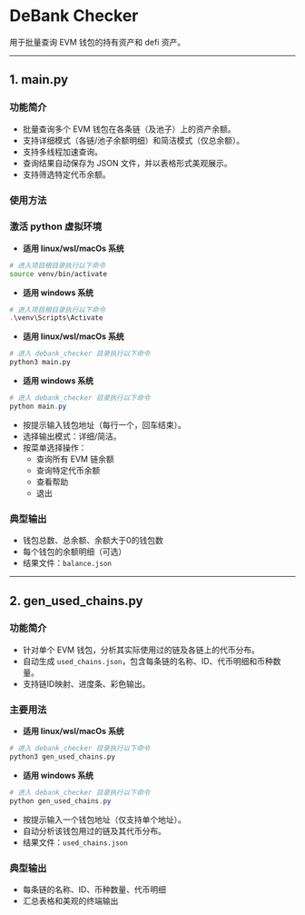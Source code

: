# DeBank Checker

用于批量查询 EVM 钱包的持有资产和 defi 资产。

---

## 1. main.py

### 功能简介
- 批量查询多个 EVM 钱包在各条链（及池子）上的资产余额。
- 支持详细模式（各链/池子余额明细）和简洁模式（仅总余额）。
- 支持多线程加速查询。
- 查询结果自动保存为 JSON 文件，并以表格形式美观展示。
- 支持筛选特定代币余额。

### 使用方法
### 激活 python 虚拟环境
- **适用 linux/wsl/macOs 系统**
```bash
# 进入项目根目录执行以下命令
source venv/bin/activate
```
- **适用 windows 系统**
```powershell
# 进入项目根目录执行以下命令
.\venv\Scripts\Activate
```

- **适用 linux/wsl/macOs 系统**
```bash
# 进入 debank_checker 目录执行以下命令
python3 main.py
```

- **适用 windows 系统**
```powershell
# 进入 debank_checker 目录执行以下命令
python main.py
```

- 按提示输入钱包地址（每行一个，回车结束）。
- 选择输出模式：详细/简洁。
- 按菜单选择操作：
  - 查询所有 EVM 链余额
  - 查询特定代币余额
  - 查看帮助
  - 退出

### 典型输出
- 钱包总数、总余额、余额大于0的钱包数
- 每个钱包的余额明细（可选）
- 结果文件：`balance.json`

---

## 2. gen_used_chains.py

### 功能简介
- 针对单个 EVM 钱包，分析其实际使用过的链及各链上的代币分布。
- 自动生成 `used_chains.json`，包含每条链的名称、ID、代币明细和币种数量。
- 支持链ID映射、进度条、彩色输出。

### 主要用法
- **适用 linux/wsl/macOs 系统**
```bash
# 进入 debank_checker 目录执行以下命令
python3 gen_used_chains.py
```
- **适用 windows 系统**
```powershell
# 进入 debank_checker 目录执行以下命令
python gen_used_chains.py
```

- 按提示输入一个钱包地址（仅支持单个地址）。
- 自动分析该钱包用过的链及其代币分布。
- 结果文件：`used_chains.json`

### 典型输出
- 每条链的名称、ID、币种数量、代币明细
- 汇总表格和美观的终端输出
